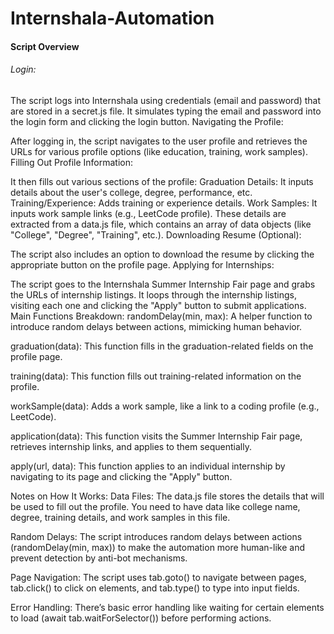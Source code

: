 # Internshala-Automation
<h4>Script Overview</h4>
  <h6>Login:</h6>

The script logs into Internshala using credentials (email and password) that are stored in a secret.js file. It simulates typing the email and password into the login form and clicking the login button.
Navigating the Profile:

After logging in, the script navigates to the user profile and retrieves the URLs for various profile options (like education, training, work samples).
Filling Out Profile Information:

It then fills out various sections of the profile:
Graduation Details: It inputs details about the user's college, degree, performance, etc.
Training/Experience: Adds training or experience details.
Work Samples: It inputs work sample links (e.g., LeetCode profile).
These details are extracted from a data.js file, which contains an array of data objects (like "College", "Degree", "Training", etc.).
Downloading Resume (Optional):

The script also includes an option to download the resume by clicking the appropriate button on the profile page.
Applying for Internships:

The script goes to the Internshala Summer Internship Fair page and grabs the URLs of internship listings.
It loops through the internship listings, visiting each one and clicking the "Apply" button to submit applications.
Main Functions Breakdown:
randomDelay(min, max): A helper function to introduce random delays between actions, mimicking human behavior.

graduation(data): This function fills in the graduation-related fields on the profile page.

training(data): This function fills out training-related information on the profile.

workSample(data): Adds a work sample, like a link to a coding profile (e.g., LeetCode).

application(data): This function visits the Summer Internship Fair page, retrieves internship links, and applies to them sequentially.

apply(url, data): This function applies to an individual internship by navigating to its page and clicking the "Apply" button.

Notes on How It Works:
Data Files: The data.js file stores the details that will be used to fill out the profile. You need to have data like college name, degree, training details, and work samples in this file.

Random Delays: The script introduces random delays between actions (randomDelay(min, max)) to make the automation more human-like and prevent detection by anti-bot mechanisms.

Page Navigation: The script uses tab.goto() to navigate between pages, tab.click() to click on elements, and tab.type() to type into input fields.

Error Handling: There’s basic error handling like waiting for certain elements to load (await tab.waitForSelector()) before performing actions.
